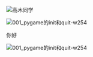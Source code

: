 ![高木同学](https://gitee.com/XiaoHuZi23/tuchuang/raw/master/高木同学.jpg)



![001_pygame的init和quit-w254](https://gitee.com/XiaoHuZi23/tuchuang/raw/master/clip_image002-1547608564071.jpg)





你好

![001_pygame的init和quit-w254](http://qxmapdepot.xiaoq11.cn/picture/clip_image002-1547608564071.jpg)